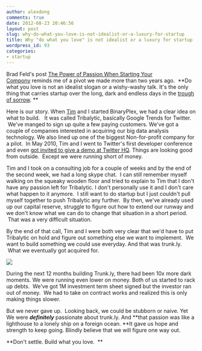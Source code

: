 ```yaml
---
author: alexdong
comments: true
date: 2012-08-23 20:46:56
layout: post
slug: why-do-what-you-love-is-not-idealist-or-a-luxury-for-startup
title: Why "do what you love" is not idealist or a luxury for startup
wordpress_id: 93
categories:
- startup
---
```


Brad Feld's post [The Power of Passion When Starting Your Compony](http://www.feld.com/wp/archives/2012/08/the-power-of-passion-when-starting-your-company.html) reminds me of a pivot we made more than two years ago.  **Do what you love is not an idealist slogan or a wishy-washy talk. It's the only thing that carries startup over the long, dark and endless days in the [trough of sorrow](http://www.shirlawscoaching.co.uk/shirlawsresources/2011/8/25/article-from-paul-grahams-trough-of-sorrow-to-infinity-and-b.html). **

Here is our story. When [Tim](http://timbull.com/) and I started BinaryPlex, we had a clear idea on what to build.   It was called Tribalytic, basically Google Trends for Twitter.  We've manged to sign up quite a few paying customers. We've got a couple of companies interested in acquiring our big data analysis technology. We also lined up one of the biggest Non-for-profit company for a pilot.  In May 2010, Tim and I went to Twitter's first developer conference and even [got invited to give a demo at Twitter HQ](http://timbull.com/reflections-on-start-up-life-week-215-san-fra). Things are looking good from outside.  Except we were running short of money.

Tim and I took on a consulting job for a couple of weeks and by the end of the second week, we had a long skype chat.  I can still remember myself walking on the squeaky wooden floor and tried to explain to Tim that I don't have any passion left for Tribalytic. I don't personally use it and I don't care what happen to it anymore.  I still want to do startup but I just couldn't pull myself together to push Tribalytic any further.  By then, we've already used up our capital reserve, struggle to figure out how to extend our runway and we don't know what we can do to change that situation in a short period.  That was a very difficult situation.


By the end of that call, Tim and I were both very clear that we'd have to put Tribalytic on hold and figure out something else we want to implement.  We want to build something we could use everyday. And that was trunk.ly.  What we eventually got acquired for.




![](http://farm3.static.flickr.com/2174/1613385099_a7e5c4a1d0.jpg)


During the next 12 months building Trunk.ly, there had been 10x more dark moments. We were running even lower on money. Both of us started to rack up debts.  We've got 1M investment term sheet signed but the investor ran out of money.  We had to take on contract works and realized this is only making things slower.

But we never gave up.  Looking back, we could be stubborn or naive. Yet We were ***definitely*** passionate about trunk.ly. And **that passion was like a lighthouse to a lonely ship on a foreign ocean. **It gave us hope and strength to keep going. Blindly believe that we will figure one way out.

**Don't settle. Build what you love.  **




